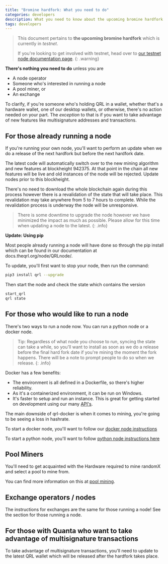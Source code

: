 ```yaml
---
title: "Bromine hardfork: What you need to do"
categories: developers
description: What you need to know about the upcoming bromine hardfork
tags: developers
---
```


> This document pertains to **the upcoming bromine hardfork** which is currently in *testnet*.
>
> 
> If you're looking to get involved with testnet, head over to [our testnet node documentation page](/node/testnetNode/).
{: .warning}

**There's nothing you need to do** unless you are

- A node operator
- Someone who's interested in running a node
- A pool miner, or
- An exchange

To clarify, if you're someone who's holding QRL in a wallet, whether that's a hardware wallet, one of our desktop wallets, or otherwise, there's no action needed on your part. The *exception* to that is if you want to take advantage of new features like multisignature addresses and transactions.

## For those already running a node

If you're running your own node, you'll want to perform an update when we do a release of the next hardfork but before the next hardfork date. 

The latest code will automatically switch over to the new mining algorithm and new features at blockheight 942375. At that point in the chain all new features will be live and old instances of the node will be rejected. Update nodes prior to this blockheight.

There's no need to download the whole blockchain again during this process however there is a revalidation of the state that will take place. This revalidation may take anywhere from 5 to 7 hours to complete. While the revalidation process is underway the node will be unresponsive. 

> There is some downtime to upgrade the node however we have minimized the impact as much as possible. Please allow for this time when updating a node to the latest.
{: .info}

**Update: Using pip**

Most people already running a node will have done so through the pip install which can be found in our documentation at docs.theqrl.org/node/QRLnode/.

To update, you'll first want to stop your node, then run the command:

```bash
pip3 install qrl --upgrade
```

Then start the node and check the state which contains the version

```bash
start_qrl
qrl state
```

## For those who would like to run a node

There's two ways to run a node now. You can run a python node or a docker node.

> Tip: Regardless of what node you choose to run, syncing the state can take a while, so you'll want to install as soon as we do a release before the final hard fork date if you're mining the moment the fork happens. There will be a note to prompt people to do so when we release.
{: .info}

Docker has a few benefits:
- The environment is all defined in a Dockerfile, so there's higher reliability.
- As it's a containerized environment, it can be run on Windows.
- It's faster to setup and run an instance. This is great for getting started on development using our many [API's](https://api.theqrl.org/).

The main downside of qrl-docker is when it comes to mining, you're going to be seeing a loss in hashrate.

To start a docker node, you'll want to follow our [docker node instructions](https://docs.theqrl.org/node/docker/)

To start a python node, you'll want to follow [python node instructions here](https://docs.theqrl.org/node/QRLnode/)

## Pool Miners

You'll need to get acquainted with the Hardware required to mine randomX and select a pool to mine from.

You can find more information on this at [pool mining](/mining/pool-mining).

## Exchange operators / nodes

The instructions for exchanges are the same for those running a node! See the section for those running a node.

## For those with Quanta who want to take advantage of multisignature transactions

To take advantage of multisignature transactions, you'll need to update to the latest QRL wallet which will be released after the hardfork takes place.